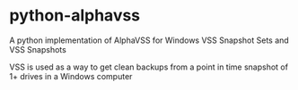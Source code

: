 # python-alphavss
A python implementation of AlphaVSS for Windows VSS Snapshot Sets and VSS Snapshots

VSS is used as a way to get clean backups from a point in time snapshot of 1+ drives in a Windows computer
